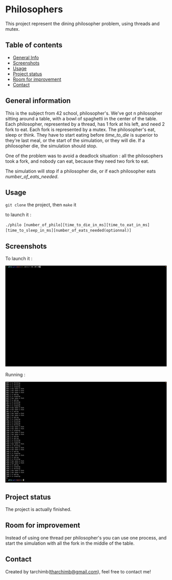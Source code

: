 # Philosophers
This project represent the dining philosopher problem, using threads and mutex.

## Table of contents
  
  *	[General Info](#general-information)
  *	[Screenshots](#screenshots)
  *	[Usage](#usage)
  *	[Project status](#project-status)
  *	[Room for improvement](#room-for-improvement)
  *	[Contact](#contact)

## General information
This is the subject from 42 school, philosopher's. We've got n philosopher sitting around a table, with a bowl of spaghetti in the center of the table. Each philosopher, represented by a thread, has 1 fork at his left, and need 2 fork to eat. Each fork is represented by a mutex. The philosopher's eat, sleep or think. They have to start eating before _time_to_die_ is superior to they're last meal, or the start of the simulation, or they will die. If a philosopher die, the simulation should stop.

One of the problem was to avoid a deadlock situation : all the philosophers took a fork, and nobody can eat, because they need two fork to eat.

The simulation will stop if a philosopher die, or if each philosopher eats _number_of_eats_needed_.
## Usage
`git clone` the project, then `make` it

to launch it :


`./philo [number_of_philo][time_to_die_in_ms][time_to_eat_in_ms][time_to_sleep_in_ms][number_of_eats_needed(optionnal)]`
## Screenshots
To launch it :

![launch](./img/launching)

Running :

![run](./img/running)

## Project status

The project is actually finished.
## Room for improvement

Instead of using one thread per philosopher's you can use one process, and start the simulation with all the fork in the middle of the table.
## Contact
Created by tarchimb(tharchimb@gmail.com), feel free to contact me!
